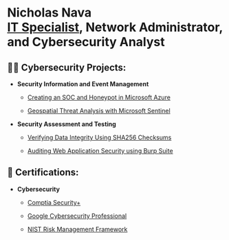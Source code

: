 <h1>Nicholas Nava
  <br/>
  <a href="https://www.linkedin.com/in/nk-nava">IT Specialist</a>, Network Administrator, and Cybersecurity Analyst

<h2>👨‍💻 Cybersecurity Projects:</h2>

- <b>Security Information and Event Management</b>

  - [Creating an SOC and Honeypot in Microsoft Azure](https://github.com/nicknava1/Soc-Honeypot)
 
  - [Geospatial Threat Analysis with Microsoft Sentinel](https://github.com/nicknava1/Threatmapping)
 
- <b>Security Assessment and Testing</b>

  - [Verifying Data Integrity Using SHA256 Checksums](https://github.com/nicknava1/Hash-Integrity)
  
  - [Auditing Web Application Security using Burp Suite](https://github.com/nicknava1/Burp-Suite)
    
<h2>📜 Certifications:</h2>

- <b>Cybersecurity</b>

  - [Comptia Security+](https://github.com/nicknava1/Certifications/blob/main/CompTIA%20Security%2B%20ce%20certificate.pdf)
    
  - [Google Cybersecurity Professional](https://github.com/nicknava1/Certifications/blob/main/Google%20Cybersecurity%20Professional.pdf)
    
  - [NIST Risk Management Framework](https://github.com/nicknava1/Certifications/blob/main/NIST%20RMF.pdf)
